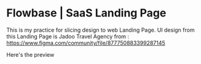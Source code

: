 # Flowbase | SaaS Landing Page

This is my practice for slicing design to web Landing Page. UI design from this Landing Page is Jadoo Travel Agency from : https://www.figma.com/community/file/877750883399287145

Here's the preview

